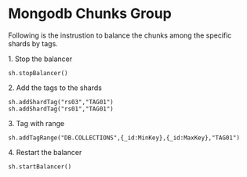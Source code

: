 # Mongodb Chunks Group

Following is the instrustion to balance the chunks among the specific shards by tags.

1\. Stop the balancer
```
sh.stopBalancer()
```

2\. Add the tags to the shards
```
sh.addShardTag("rs03","TAG01")
sh.addShardTag("rs01","TAG01")
```

3\. Tag with range
```
sh.addTagRange("DB.COLLECTIONS",{_id:MinKey},{_id:MaxKey},"TAG01")
```

4\. Restart the balancer
```
sh.startBalancer()
```
